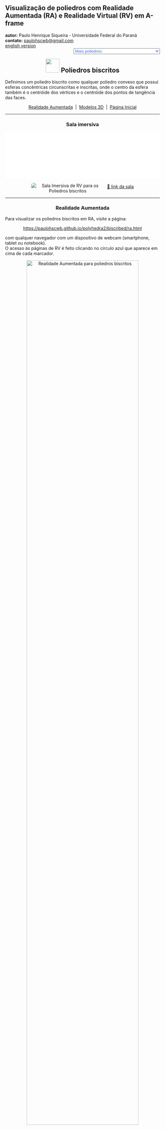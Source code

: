 <link rel="stylesheet" href="../../scripts/style.css">
<meta charset="utf-8">
<link rel="icon" type="image/png" href="../vr/salas/imagens/icone.png">
<h2>Visualização de poliedros com Realidade Aumentada (RA) e Realidade Virtual (RV) em A-frame</h2>
<b>autor:</b> Paulo Henrique Siqueira - Universidade Federal do Paraná
<br><b>contato:</b> <a href="#"> paulohscwb@gmail.com </a>
<br><a href="https://paulohscwb.github.io/polyhedra2/biscribed/">english version</a>
<form style="margin: 0 auto; float:right; text-align:right; width:100%; margin-bottom:15px;">
	<select id="url" onchange="urlHandler(this.value)" style="color:royalblue;">
		<option disabled selected>Mais poliedros:</option>
		<option value="../../ArchimedeanCatalanHulls/pt-br/">Cascos convexos de Arquimedes e Catalan</option>
		<option value="../../fractalplatonic/pt-br/">Fractais dos poliedros de Platão</option>
		<option value="../../fractalnonconvex/pt-br/">Fractais dos poliedros não convexos</option>
		<option value="../../fractalarchimedean/pt-br/">Fractais dos poliedros de Arquimedes</option>
		<option value="../../chamfered/pt-br/">Poliedros chanfrados</option>
		<option value="../../propellor/pt-br/">Poliedros de hélice</option>
		<option value="../../diamonds/pt-br/">Poliedros de diamante</option>
		<option disabled value="../../biscribed/pt-br/">Poliedros biscritos</option>
	</select>
</form>
<script>
function urlHandler(value) {                               
    window.location.assign(`${value}`);
}
</script>

<p id="p1"></p>
  <h2 align="center"><img src="../vr/salas/imagens/icone.png" style="margin-bottom:-10px" width="45"> Poliedros biscritos</h2>
  Definimos um poliedro biscrito como qualquer poliedro convexo que possui esferas concêntricas circunscritas e inscritas, onde o centro da esfera também é o centróide dos vértices e o centróide dos pontos de tangência das faces.
 <p align="center"><a href="#ra">Realidade Aumentada</a><span>&nbsp;&nbsp;|&nbsp;&nbsp;</span><a href="#m3d">Modelos 3D</a><span>&nbsp;&nbsp;|&nbsp;&nbsp;</span><a href="../../pt-br/">Página Inicial</a></p>
<hr>
 <h3 align="center">Sala imersiva</h3>
  <div class="embed-container"><iframe width="100%" src="../sala.htm" title="Sala Imersiva dos Poliedros biscritos" frameborder="0" loading="lazy"></iframe></div>
  <p align="center"><img align="middle" src="../../../cotadas/videos/biscribed.gif" style="max-width: 47%; border-radius:5px; margin-right:10px" loading="lazy" alt="Sala Imersiva de RV para os Poliedros biscritos"/><a href="../sala.htm" target="_blank">&#x1f517; link da sala</a></p>
  <hr>
  <h3 id="ra" align="center">Realidade Aumentada</h3>
  Para visualizar os poliedros biscritos em RA, visite a página:
<p align="center"><a href="../ra.html" class="raAR" target="_blank">https://paulohscwb.github.io/polyhedra2/biscribed/ra.html</a></p> 
com qualquer navegador com um dispositivo de webcam (smartphone, tablet ou notebook).
<br>O acesso às páginas de RV é feito clicando no círculo azul que aparece em cima de cada marcador.
<p align="center"><img style="border-radius:7px;" alt="Realidade Aumentada para poliedros biscritos" src="../ar/example.jpg" width="85%"></p>
<p align="center"><img src="../ar/chamfered.gif" alt="Realidade Aumentada para poliedros biscritos" style="max-width: 92%; border-radius:5px;" loading="lazy"/></p>
<hr>
<h3 id="m3d" align="center">Modelos 3D</h3>
<!-- <iframe width="560" height="315" style="max-width:100%" src="https://www.youtube.com/embed/videoseries?list=PLy0I_lGW8HxXlieaiv7p0PWdsNRWPbWRv" title="YouTube video player" frameborder="0" allow="accelerometer; autoplay; clipboard-write; encrypted-media; gyroscope; picture-in-picture; web-share" allowfullscreen></iframe> -->
<h4>1. Octaedro truncado biscrito</h4>
<a href="../vr/BiscribedTruncatedOctahedron.htm" target="_blank" title="modelo 3D" class="fotoA"><img src="../ar/77A.png" class="foto" alt="Octaedro Truncado Biscrito"></a><img src="../ar/77.png" class="qr">
 <br><br><br>Um octaedro truncado biscrito tem a forma do octaedro truncado, um dos poliedros Arquimedianos, mas não possui os hexágonos regulares. É o sólido dual do hexaedro tetrakis biscrito.
 <br><br><br><b>Faces:</b> 6 quadrados e 8 ditrígonos | <b>Arestas:</b> 36 | <b>Vértices:</b> 24. <a href="http://dmccooey.com/polyhedra/BiscribedNonChiral.html" target="_blank">Mais sobre...</a>
<a href="../ra.html" class="raAR" title="Realidade aumentada" target="_blank"></a>
<hr>
<h4>2. Hexaedro tetrakis biscrito</h4>
<a href="../vr/BiscribedTetrakisHexahedron.htm" target="_blank" title="modelo 3D" class="fotoA"><img src="../ar/78A.png" class="foto" alt="Hexaedro tetrakis biscrito"></a><img src="../ar/78.png" class="qr">
 <br><br><br>Um hexaedro tetrakis biscrito tem a forma do hexaedro tetrakis, um dos poliedros de Catalan, mas as medidas das arestas são diferentes. É o sólido dual do octaedro truncado biscrito.
 <br><br><br><b>Faces:</b> 24 triângulos isósceles | <b>Arestas:</b> 36 | <b>Vértices:</b> 14. <a href="http://dmccooey.com/polyhedra/BiscribedNonChiral.html" target="_blank">Mais sobre...</a>
<a href="../ra.html" class="raAR" title="Realidade aumentada" target="_blank"></a>
<hr> 
<h4>3. Cuboctaedro truncado biscrito</h4>
<a href="../vr/BiscribedTruncatedCuboctahedron.htm" target="_blank" title="modelo 3D" class="fotoA"><img src="../ar/79A.png" class="foto" alt="Cuboctaedro truncado biscrito"></a><img src="../ar/79.png" class="qr">
 <br><br><br>Um cuboctaedro truncado biscrito tem a forma do cuboctaedro truncado, um dos poliedros de Arquimedes, mas não possui faces regulares. É o sólido dual do dodecaedro disdyakis biscrito.
 <br><br><br><b>Faces:</b> 12 retângulos, 8 ditrígonos e 6 ditetrágonos | <b>Arestas:</b> 72 | <b>Vértices:</b> 48. <a href="http://dmccooey.com/polyhedra/BiscribedNonChiral.html" target="_blank">Mais sobre...</a>
<a href="../ra.html" class="raAR" title="Realidade aumentada" target="_blank"></a>
<hr>
<h4>4. Dodecaedro disdiakis biscrito</h4>
<a href="../vr/BiscribedDisdyakisDodecahedron.htm" target="_blank" title="modelo 3D" class="fotoA"><img src="../ar/80A.png" class="foto" alt="Dodecaedro disdiakis biscrito"></a><img src="../ar/80.png" class="qr">
  <br><br><br>Um dodecaedro disdiakis biscrito tem a forma do dodecaedro disdiakis, um dos poliedros de Catalan, mas as medidas das arestas são diferentes. É o sólido dual do cuboctaedro truncado biscrito.
 <br><br><br><b>Faces:</b> 48 triângulos acutângulos | <b>Arestas:</b> 72 | <b>Vértices:</b> 26. <a href="http://dmccooey.com/polyhedra/BiscribedNonChiral.html" target="_blank">Mais sobre...</a>
<a href="../ra.html" class="raAR" title="Realidade aumentada" target="_blank"></a>
<hr>
<h4>5. Icosaedro truncado biscrito</h4>
<a href="../vr/BiscribedTruncatedIcosahedron.htm" target="_blank" title="modelo 3D" class="fotoA"><img src="../ar/81A.png" class="foto" alt="Icosaedro truncado biscrito"></a><img src="../ar/81.png" class="qr">
  <br><br><br>Um icosaedro truncado biscrito tem a forma do icosaedro truncado, um dos poliedros de Arquimedes, mas não possui hexágonos regulares. É o sólido dual do dodecaedro pentakis biscrito.
 <br><br><br><b>Faces:</b> 12 pentágonos regulares e 20 ditrígonos | <b>Arestas:</b> 90 | <b>Vértices:</b> 60. <a href="http://dmccooey.com/polyhedra/BiscribedNonChiral.html" target="_blank">Mais sobre...</a>
<a href="../ra.html" class="raAR" title="Realidade aumentada" target="_blank"></a>
<hr>
<h4>6. Dodecaedro pentakis biscrito</h4>
<a href="../vr/BiscribedPentakisDodecahedron.htm" target="_blank" title="modelo 3D" class="fotoA"><img src="../ar/82A.png" class="foto" alt="dodecaedro pentakis biscrito"></a><img src="../ar/82.png" class="qr">
 <br><br><br>Um dodecaedro pentakis biscrito tem a forma do dodecaedro pentakis, um dos poliedros de Catalan, mas as medidas das arestas são diferentes. É o sólido dual do icosaedro truncado biscrito.
 <br><br><br><b>Faces:</b> 60 triângulos isósceles | <b>Arestas:</b> 90 | <b>Vértices:</b> 32. <a href="http://dmccooey.com/polyhedra/BiscribedNonChiral.html" target="_blank">Mais sobre...</a>
<a href="../ra.html" class="raAR" title="Realidade aumentada" target="_blank"></a>
<hr>
<h4>7. Icosidodecaedro truncado biscrito</h4>
<a href="../vr/BiscribedTruncatedIcosidodecahedron.htm" target="_blank" title="modelo 3D" class="fotoA"><img src="../ar/83A.png" class="foto" alt="Icosidodecaedro truncado biscrito"></a><img src="../ar/83.png" class="qr">
  <br><br><br>Um icosidodecaedro truncado biscrito tem a forma do icosidodecaedro truncado, um dos poliedros de Arquimedes, mas não possui faces regulares. É o sólido dual do triacontaedro disdiakis biscrito.
 <br><br><br><b>Faces:</b> 30 retângulos, 20 ditrígonos e 12 dipentágonos | <b>Arestas:</b> 180 | <b>Vértices:</b> 120. <a href="http://dmccooey.com/polyhedra/BiscribedNonChiral.html" target="_blank">Mais sobre...</a>
<a href="../ra.html" class="raAR" title="Realidade aumentada" target="_blank"></a>
<hr>
<h4>8. Triacontaedro disdiakis biscrito</h4>
<a href="../vr/BiscribedDisdyakisTriacontahedron.htm" target="_blank" title="modelo 3D" class="fotoA"><img src="../ar/84A.png" class="foto" alt="triacontaedro disdiakis biscrito"></a><img src="../ar/84.png" class="qr">
 <br><br><br>Um triacontaedro disdiakis biscrito tem a forma do triacontaedro disdiakis, um dos poliedros de Catalan, mas as medidas das arestas são diferentes. É o sólido dual do icosidodecaedro truncado biscrito.
 <br><br><br><b>Faces:</b> 120 triângulos acutângulos | <b>Arestas:</b> 180 | <b>Vértices:</b> 62. <a href="http://dmccooey.com/polyhedra/BiscribedNonChiral.html" target="_blank">Mais sobre...</a>
<a href="../ra.html" class="raAR" title="Realidade aumentada" target="_blank"></a>
<hr>
<h4>9. Cubo snub biscrito</h4>
<a href="../vr/BiscribedSnubCube.htm" target="_blank" title="modelo 3D" class="fotoA"><img src="../ar/85A.png" class="foto" alt="Cubo snub biscrito"></a><img src="../ar/85.png" class="qr">
 <br><br><br>Um cubo snub biscrito tem a forma do cubo snub, um dos poliedros de Arquimedes, mas as medidas das arestas são diferentes. É o sólido dual do icositetraedro pentagonal biscrito.
 <br><br><br><b>Faces:</b> 8 triângulos equiláteros, 24 triângulos acutângulos e 6 quadrados | <b>Arestas:</b> 60 | <b>Vértices:</b> 24. <a href="http://dmccooey.com/polyhedra/BiscribedChiral.html" target="_blank">Mais sobre...</a>
<a href="../ra.html" class="raAR" title="Realidade aumentada" target="_blank"></a>
<hr>
<h4>10. Icositetraedro pentagonal biscrito</h4>
<a href="../vr/BiscribedPentagonalIcositetrahedron.htm" target="_blank" title="modelo 3D" class="fotoA"><img src="../ar/86A.png" class="foto" alt="icositetraedro pentagonal biscrito"></a><img src="../ar/86.png" class="qr">
 <br><br><br>Um icositetraedro pentagonal biscrito tem a forma do icositetraedro pentagonal, um dos poliedros de Catalan, mas as medidas das arestas são diferentes. É o sólido dual do cubo snub biscrito.
 <br><br><br><b>Faces:</b> 24 pentágonos irregulares | <b>Arestas:</b> 60 | <b>Vértices:</b> 38. <a href="http://dmccooey.com/polyhedra/BiscribedChiral.html" target="_blank">Mais sobre...</a>
<a href="../ra.html" class="raAR" title="Realidade aumentada" target="_blank"></a>
<p class="topop"><a href="#p1" class="topo">voltar ao topo</a></p>
<hr>
<h4>11. Dodecaedro snub biscrito</h4>
<a href="../vr/BiscribedSnubDodecahedron.htm" target="_blank" title="modelo 3D" class="fotoA"><img src="../ar/87A.png" class="foto" alt="Dodecaedro snub biscrito"></a><img src="../ar/87.png" class="qr">
 <br><br><br>Um dodecaedro snub biscrito tem a forma do dodecaedro snub, um dos poliedros de Arquimedes, mas as medidas das arestas são diferentes. É o sólido dual do hexecontaedro pentagonal biscrito.
 <br><br><br><b>Faces:</b> 20 triângulos equiláteros, 60 triângulos acutângulos e 12 pentágonos regulares | <b>Arestas:</b> 150 | <b>Vértices:</b> 60. <a href="http://dmccooey.com/polyhedra/BiscribedChiral.html" target="_blank">Mais sobre...</a>
<a href="../ra.html" class="raAR" title="Realidade aumentada" target="_blank"></a>
<hr>
<h4>12. Hexecontaedro pentagonal biscrito</h4>
<a href="../vr/BiscribedPentagonalHexecontahedron.htm" target="_blank" title="modelo 3D" class="fotoA"><img src="../ar/88A.png" class="foto" alt="Hexecontaedro pentagonal biscrito"></a><img src="../ar/88.png" class="qr">
 <br><br><br>Um hexecontaedro pentagonal biscrito tem a forma do hexecontaedro pentagonal, um dos poliedros de Catalan, mas as medidas das arestas são diferentes. É o sólido dual do dodecaedro snub biscrito.
 <br><br><br><b>Faces:</b> 60 pentágonos irregulares | <b>Arestas:</b> 150 | <b>Vértices:</b> 92. <a href="http://dmccooey.com/polyhedra/BiscribedChiral.html" target="_blank">Mais sobre...</a>
<a href="../ra.html" class="raAR" title="Realidade aumentada" target="_blank"></a>
<hr>
<h4>13. Octaedro de hélice ortotruncado biscrito</h4>
<a href="../vr/BiscribedOrthotruncatedPropelloOctahedron.htm" target="_blank" title="modelo 3D" class="fotoA"><img src="../ar/89A.png" class="foto" alt="octaedro de hélice ortotruncado biscrito"></a><img src="../ar/89.png" class="qr">
 <br><br><br>Um octaedro de hélice ortotruncado biscrito tem a forma do octaedro de hélice ortotruncado, mas as medidas das arestas são diferentes. É o sólido dual do cubo ortokis de hélice biscrito.
 <br><br><br><b>Faces:</b> 8 triângulos equiláteros, 6 quadrados e 24 pentágonos irregulares | <b>Arestas:</b> 84 | <b>Vértices:</b> 48. <a href="http://dmccooey.com/polyhedra/BiscribedChiral.html" target="_blank">Mais sobre...</a>
<a href="../ra.html" class="raAR" title="Realidade aumentada" target="_blank"></a>
<hr>
<h4>14. Cubo ortokis de hélice biscrito</h4>
<a href="../vr/BiscribedOrthokisPropelloCube.htm" target="_blank" title="modelo 3D" class="fotoA"><img src="../ar/90A.png" class="foto" alt="cubo ortokis de hélice biscrito"></a><img src="../ar/90.png" class="qr">
 <br><br><br>Um cubo ortokis de hélice biscrito tem a forma do cubo ortokis de hélice, mas as medidas das arestas são diferentes. É o sólido dual do octaedro de hélice ortotruncado biscrito.
 <br><br><br><b>Faces:</b> 24 triângulos isósceles e 24 tetrágonos irregulares | <b>Arestas:</b> 84 | <b>Vértices:</b> 38. <a href="http://dmccooey.com/polyhedra/BiscribedChiral.html" target="_blank">Mais sobre...</a>
<a href="../ra.html" class="raAR" title="Realidade aumentada" target="_blank"></a>
<hr>
<h4>15. Icosaedro de hélice ortotruncado biscrito</h4>
<a href="../vr/BiscribedOrthotruncatedPropelloIcosahedron.htm" target="_blank" title="modelo 3D" class="fotoA"><img src="../ar/91A.png" class="foto" alt="icosaedro de hélice ortotruncado biscrito"></a><img src="../ar/91.png" class="qr">
 <br><br><br>Um icosaedro de hélice ortotruncado biscrito tem a forma do icosaedro de hélice ortotruncado, mas as medidas das arestas são diferentes. É o sólido dual do dodecaedro ortokis de hélice biscrito.
 <br><br><br><b>Faces:</b> 20 triângulos equiláteros, 60 pentágonos irregulares e 12 pentágonos regulares | <b>Arestas:</b> 210 | <b>Vértices:</b> 84. <a href="http://dmccooey.com/polyhedra/BiscribedChiral.html" target="_blank">Mais sobre...</a>
<a href="../ra.html" class="raAR" title="Realidade aumentada" target="_blank"></a>
<hr>
<h4>16. Dodecaedro ortokis de hélice biscrito</h4>
<a href="../vr/BiscribedOrthokisPropelloDodecahedron.htm" target="_blank" title="modelo 3D" class="fotoA"><img src="../ar/92A.png" class="foto" alt="dodecaedro ortokis de hélice biscrito"></a><img src="../ar/92.png" class="qr">
 <br><br><br>Um dodecaedro ortokis de hélice biscrito tem a forma do dodecaedro ortokis de hélice, mas as medidas das arestas são diferentes. É o sólido dual do icosaedro de hélice ortotruncado biscrito.
 <br><br><br><b>Faces:</b> 60 triângulos isósceles e 60 tetrágonos irregulares | <b>Arestas:</b> 210 | <b>Vértices:</b> 92. <a href="http://dmccooey.com/polyhedra/BiscribedChiral.html" target="_blank">Mais sobre...</a>
<a href="../ra.html" class="raAR" title="Realidade aumentada" target="_blank"></a>
<hr>
<h4>17. Cubo de hélice biscrito</h4>
<a href="../vr/BiscribedPropelloCube.htm" target="_blank" title="modelo 3D" class="fotoA"><img src="../ar/93A.png" class="foto" alt="Cubo de hélice biscrito"></a><img src="../ar/93.png" class="qr">
 <br><br><br>Um cubo de hélice biscrito tem a forma do cubo de hélice, mas as medidas das arestas são diferentes. É o sólido dual do octaedro de hélice biscrito.
 <br><br><br><b>Faces:</b> 6 quadrados e 24 tetrágonos irregulares | <b>Arestas:</b> 60 | <b>Vértices:</b> 32. <a href="http://dmccooey.com/polyhedra/BiscribedChiral.html" target="_blank">Mais sobre...</a>
<a href="../ra.html" class="raAR" title="Realidade aumentada" target="_blank"></a>
<hr>
<h4>18. Octaedro de hélice biscrito</h4>
<a href="../vr/BiscribedPropelloOctahedron.htm" target="_blank" title="modelo 3D" class="fotoA"><img src="../ar/94A.png" class="foto" alt="octaedro de hélice biscrito"></a><img src="../ar/94.png" class="qr">
 <br><br><br>Um octaedro de hélice biscrito tem a forma do octaedro de hélice, mas as medidas das arestas são diferentes. É o sólido dual do cubo de hélice biscrito.
 <br><br><br><b>Faces:</b> 8 triângulos equiláteros e 24 tetrágonos irregulares | <b>Arestas:</b> 60 | <b>Vértices:</b> 30. <a href="http://dmccooey.com/polyhedra/BiscribedChiral.html" target="_blank">Mais sobre...</a>
<a href="../ra.html" class="raAR" title="Realidade aumentada" target="_blank"></a>
<hr>
<h4>19. Dodecaedro de hélice biscrito</h4>
<a href="../vr/BiscribedPropelloDodecahedron.htm" target="_blank" title="modelo 3D" class="fotoA"><img src="../ar/95A.png" class="foto" alt="dodecaedro de hélice biscrito"></a><img src="../ar/95.png" class="qr">
 <br><br><br>Um dodecaedro de hélice biscrito tem a forma do dodecaedro de hélice, mas as medidas das arestas são diferentes. É o sólido dual do icosaedro de hélice biscrito.
 <br><br><br><b>Faces:</b> 12 pentágonos regulares e 60 tetrágonos irregulares | <b>Arestas:</b> 150 | <b>Vértices:</b> 80. <a href="http://dmccooey.com/polyhedra/BiscribedChiral.html" target="_blank">Mais sobre...</a>
<a href="../ra.html" class="raAR" title="Realidade aumentada" target="_blank"></a>
<hr>
<h4>20. Icosaedro de hélice biscrito</h4>
<a href="../vr/BiscribedPropelloIcosahedron.htm" target="_blank" title="modelo 3D" class="fotoA"><img src="../ar/96A.png" class="foto" alt="icosaedro de hélice biscrito"></a><img src="../ar/96.png" class="qr">
 <br><br><br>Um icosaedro de hélice biscrito tem a forma do icosaedro de hélice, mas as medidas das arestas são diferentes. É o sólido dual do dodecaedro de hélice biscrito.
 <br><br><br><b>Faces:</b> 20 triângulos equiláteros e 60 tetrágonos irregulares | <b>Arestas:</b> 150 | <b>Vértices:</b> 72. <a href="http://dmccooey.com/polyhedra/BiscribedChiral.html" target="_blank">Mais sobre...</a>
<a href="../ra.html" class="raAR" title="Realidade aumentada" target="_blank"></a>
<p class="topop"><a href="#p1" class="topo">voltar ao topo</a></p>
<hr>
<h4>21. Cubo de hélice hexagonal biscrito</h4>
<a href="../vr/BiscribedHexpropelloCube.htm" target="_blank" title="modelo 3D" class="fotoA"><img src="../ar/97A.png" class="foto" alt="Cubo de hélice hexagonal biscrito"></a><img src="../ar/97.png" class="qr">
 <br><br><br>Um cubo de hélice hexagonal biscrito tem a forma do cubo de hélice hexagonal, mas as medidas das arestas são diferentes. É o sólido dual do cubo snub tetrakis biscrito.
 <br><br><br><b>Faces:</b> 6 quadrados e 24 hexágonos irregulares | <b>Arestas:</b> 84 | <b>Vértices:</b> 56. <a href="http://dmccooey.com/polyhedra/BiscribedChiral.html" target="_blank">Mais sobre...</a>
<a href="../ra.html" class="raAR" title="Realidade aumentada" target="_blank"></a>
<hr>
<h4>22. Cubo snub tetrakis biscrito</h4>
<a href="../vr/BiscribedTetrakisSnubCube.htm" target="_blank" title="modelo 3D" class="fotoA"><img src="../ar/98A.png" class="foto" alt="Cubo snub tetrakis biscrito"></a><img src="../ar/98.png" class="qr">
 <br><br><br>Um cubo snub tetrakis biscrito tem a forma do cubo snub tetrakis, mas as medidas das arestas são diferentes. É o sólido dual do cubo de hélice hexagonal biscrito.
 <br><br><br><b>Faces:</b> 8 triângulos equiláteros, 24 triângulos isósceles e 24 triângulos acutângulos | <b>Arestas:</b> 84 | <b>Vértices:</b> 30. <a href="http://dmccooey.com/polyhedra/BiscribedChiral.html" target="_blank">Mais sobre...</a>
<a href="../ra.html" class="raAR" title="Realidade aumentada" target="_blank"></a>
<hr>
<h4>23. Dodecaedro de hélice hexagonal biscrito</h4>
<a href="../vr/BiscribedHexpropelloDodecahedron.htm" target="_blank" title="modelo 3D" class="fotoA"><img src="../ar/99A.png" class="foto" alt="Dodecaedro de hélice hexagonal biscrito"></a><img src="../ar/99.png" class="qr">
 <br><br><br>Um dodecaedro de hélice hexagonal biscrito tem a forma do dodecaedro de hélice hexagonal, mas as medidas das arestas são diferentes. É o sólido dual do dodecaedro snub pentakis biscrito.
 <br><br><br><b>Faces:</b> 12 pentágonos regulares e 60 hexágonos irregulares | <b>Arestas:</b> 210 | <b>Vértices:</b> 140. <a href="http://dmccooey.com/polyhedra/BiscribedChiral.html" target="_blank">Mais sobre...</a>
<a href="../ra.html" class="raAR" title="Realidade aumentada" target="_blank"></a>
<hr>
<h4>24. Dodecaedro snub pentakis biscrito</h4>
<a href="../vr/BiscribedPentakisSnubDodecahedron.htm" target="_blank" title="modelo 3D" class="fotoA"><img src="../ar/100A.png" class="foto" alt="Dodecaedro snub pentakis biscrito"></a><img src="../ar/100.png" class="qr">
 <br><br><br>Um dodecaedro snub pentakis biscrito tem a forma do dodecaedro snub pentakis, mas as medidas das arestas são diferentes. É o sólido dual do dodecaedro de hélice hexagonal biscrito.
 <br><br><br><b>Faces:</b> 20 triângulos equiláteros, 60 triângulos isósceles e 60 triângulos acutângulos | <b>Arestas:</b> 210 | <b>Vértices:</b> 72. <a href="http://dmccooey.com/polyhedra/BiscribedChiral.html" target="_blank">Mais sobre...</a>
<a href="../ra.html" class="raAR" title="Realidade aumentada" target="_blank"></a>
<p class="topop"><a href="#p1" class="topo">voltar ao topo</a></p>
<hr>

<br><a rel="license" href="http://creativecommons.org/licenses/by-nc-nd/4.0/"><img alt="Licença Creative Commons" style="border-width:0" src="https://i.creativecommons.org/l/by-nc-nd/4.0/88x31.png" loading="lazy"/></a><br /><span xmlns:dct="http://purl.org/dc/terms/" property="dct:title">Biscribed polyhedra - Visualization of polyhedra with Augmented Reality and Virtual Reality</span> de <a xmlns:cc="http://creativecommons.org/ns#" href="https://paulohscwb.github.io/polyhedra2/biscribed/pt-br/" property="cc:attributionName" rel="cc:attributionURL">Paulo Henrique Siqueira</a> está licenciado com uma Licença <a rel="license" href="http://creativecommons.org/licenses/by-nc-nd/4.0/">Creative Commons Atribuição-NãoComercial-SemDerivações 4.0 Internacional</a>.

<h4>Como citar este trabalho:</h4> 
<p>Siqueira, P.H., "Biscribed polyhedra - Visualization of polyhedra with Augmented Reality and Virtual Reality". Disponível em: <https://paulohscwb.github.io/polyhedra2/biscribed/pt-br/>, Maio de 2024.</p>
<!--<a target="_blank" href="https://doi.org/10.5281/zenodo.8272770"><img src="https://zenodo.org/badge/DOI/10.5281/zenodo.8272770.svg" alt="DOI"></a>-->
<br><br><b>Referências:</b>
<br>Weisstein, Eric W. "Archimedean Solid" From MathWorld-A Wolfram Web Resource. <a href="http://mathworld.wolfram.com/ArchimedeanSolid.html" target="_blank">http://mathworld.wolfram.com/ArchimedeanSolid.html</a>
<br>Weisstein, Eric W. "Platonic Solid" From MathWorld-A Wolfram Web Resource. <a href="http://mathworld.wolfram.com/PlatonicSolid.html" target="_blank">http://mathworld.wolfram.com/PlatonicSolid.html</a>
<br>Weisstein, Eric W. "Archimedean Dual" From MathWorld-A Wolfram Web Resource. <a href="https://mathworld.wolfram.com/ArchimedeanDual.html" target="_blank">https://mathworld.wolfram.com/ArchimedeanDual.html</a>
<br>Weisstein, Eric W. "Uniform Polyhedron." From MathWorld--A Wolfram Web Resource. <a href="https://mathworld.wolfram.com/UniformPolyhedron.html" target="_blank">https://mathworld.wolfram.com/UniformPolyhedron.html</a>
<br>Wikipedia <a href="https://en.wikipedia.org/wiki/Archimedean_solid" target="_blank">https://en.wikipedia.org/wiki/Archimedean_solid</a>
<br>Wikipedia <a href="https://en.wikipedia.org/wiki/en.wikipedia.org/wiki/Platonic_solid" target="_blank">https://en.wikipedia.org/wiki/Platonic_solid</a>
<br>McCooey, David I. "Visual Polyhedra". <a href="http://dmccooey.com/polyhedra/" target="_blank">http://dmccooey.com/polyhedra/</a>
